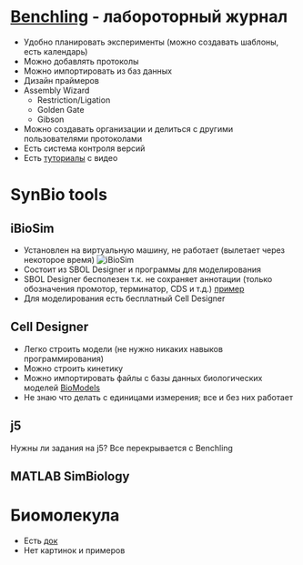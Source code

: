 # [Benchling](https://benchling.com/greshnova/f/V1oOkU6r-lab-journal/etr-6yQxl5Xr--/edit) - лабороторный журнал
* Удобно планировать эксперименты (можно создавать шаблоны, есть календарь)
* Можно добавлять протоколы
* Можно импортировать из баз данных
* Дизайн праймеров
* Assembly Wizard
  * Restriction/Ligation
  * Golden Gate
  * Gibson
* Можно создавать организации и делиться с другими пользователями протоколами
* Есть система контроля версий
* Есть [туториалы](https://benchling.com/tutorials/) с видео

# SynBio tools

## iBioSim
* Установлен на виртуальную машину, не работает (вылетает через некоторое время)
![iBioSim](https://github.com/a-greshnova/Notes/blob/master/iBioSim.png)
* Состоит из SBOL Designer и программы для моделирования
* SBOL Designer бесполезен т.к. не сохраняет аннотации (только обозначения промотор, терминатор, CDS и т.д.) [пример](https://benchling.com/greshnova/f_/cvCHwnHn-sbol-designer/?sort=name&filter=archivePurposes%3ANOT_ARCHIVED)
* Для моделирования есть бесплатный Cell Designer

## Cell Designer
* Легко строить модели (не нужно никаких навыков программирования)
* Можно строить кинетику
* Можно импортировать файлы с базы данных биологических моделей [BioModels](https://www.ebi.ac.uk/biomodels-main/)
* Не знаю что делать с единицами измерения; все и без них работает

## j5
Нужны ли задания на j5? Все перекрывается с Benchling

## MATLAB SimBiology

# Биомолекула
* Есть [док](https://docs.google.com/document/d/1UAjBCHWN1-qJX4DLd2eJyyLozbvt6LU19JDSPr30Ojw/edit?usp=sharing)
* Нет картинок и примеров
